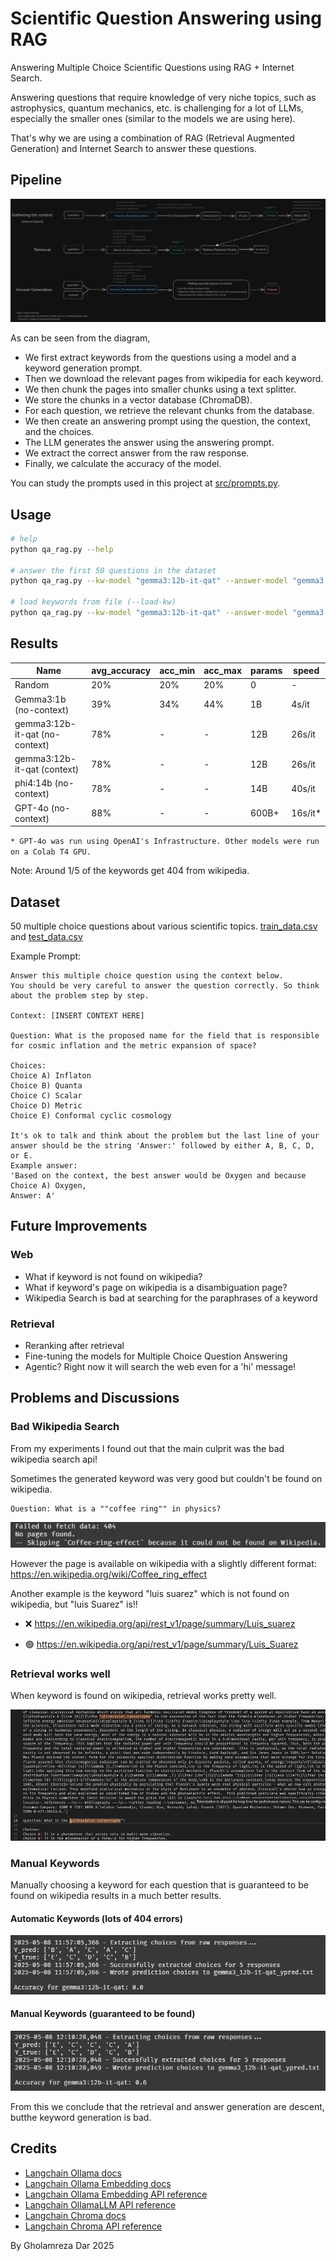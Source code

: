 # Scientific Question Answering using RAG

Answering Multiple Choice Scientific Questions using RAG + Internet Search.

Answering questions that require knowledge of very niche topics, such as astrophysics, quantum mechanics, etc. is challenging for a lot of LLMs, especially the smaller ones (similar to the models we are using here).

That's why we are using a combination of RAG (Retrieval Augmented Generation) and Internet Search to answer these questions.

## Pipeline

![diagram](demos/qa_rag_diagram.png)

As can be seen from the diagram,

- We first extract keywords from the questions using a model and a keyword generation prompt.
- Then we download the relevant pages from wikipedia for each keyword.
- We then chunk the pages into smaller chunks using a text splitter.
- We store the chunks in a vector database (ChromaDB).
- For each question, we retrieve the relevant chunks from the database.
- We then create an answering prompt using the question, the context, and the choices.
- The LLM generates the answer using the answering prompt.
- We extract the correct answer from the raw response.
- Finally, we calculate the accuracy of the model.

You can study the prompts used in this project at [src/prompts.py](src/prompts.py).

## Usage

```bash
# help
python qa_rag.py --help

# answer the first 50 questions in the dataset
python qa_rag.py --kw-model "gemma3:12b-it-qat" --answer-model "gemma3:12b-it-qat" --dataset ./data/train_data.csv --num-samples 50

# load keywords from file (--load-kw)
python qa_rag.py --kw-model "gemma3:12b-it-qat" --answer-model "gemma3:12b-it-qat" --dataset ./data/train_data.csv --num-samples 50 --chunk-size 10000 --load-kw
```

## Results

| Name                           | avg_accuracy | acc_min | acc_max | params | speed   |
| ------------------------------ | ------------ | ------- | ------- | ------ | ------- |
| Random                         | 20%          | 20%     | 20%     | 0      | -       |
| Gemma3:1b (no-context)         | 39%          | 34%     | 44%     | 1B     | 4s/it   |
| gemma3:12b-it-qat (no-context) | 78%          | -       | -       | 12B    | 26s/it  |
| gemma3:12b-it-qat (context)    | 78%          | -       | -       | 12B    | 26s/it  |
| phi4:14b (no-context)          | 78%          | -       | -       | 14B    | 40s/it  |
| GPT-4o (no-context)            | 88%          | -       | -       | 600B+  | 16s/it* |

`* GPT-4o was run using OpenAI's Infrastructure. Other models were run on a Colab T4 GPU.`

Note: Around 1/5 of the keywords get 404 from wikipedia.

## Dataset

50 multiple choice questions about various scientific topics. [train_data.csv](data/train_data.csv) and [test_data.csv](data/test_data.csv)

Example Prompt:

```text
Answer this multiple choice question using the context below.
You should be very careful to answer the question correctly. So think about the problem step by step.

Context: [INSERT CONTEXT HERE]

Question: What is the proposed name for the field that is responsible for cosmic inflation and the metric expansion of space?

Choices:
Choice A) Inflaton
Choice B) Quanta
Choice C) Scalar
Choice D) Metric
Choice E) Conformal cyclic cosmology

It's ok to talk and think about the problem but the last line of your answer should be the string 'Answer:' followed by either A, B, C, D, or E.
Example answer:
'Based on the context, the best answer would be Oxygen and because Choice A) Oxygen,
Answer: A'
```

## Future Improvements

### Web

- What if keyword is not found on wikipedia?
- What if keyword's page on wikipedia is a disambiguation page?
- Wikipedia Search is bad at searching for the paraphrases of a keyword

### Retrieval

- Reranking after retrieval
- Fine-tuning the models for Multiple Choice Question Answering
- Agentic? Right now it will search the web even for a 'hi' message!

## Problems and Discussions  

### Bad Wikipedia Search

From my experiments I found out that the main culprit was the bad wikipedia search api!

Sometimes the generated keyword was very good but couldn't be found on wikipedia.

```text
Question: What is a ""coffee ring"" in physics?
```

![wikipedia not found](demos/coffee_ring_effect_not_found.jpg)

However the page is available on wikipedia with a slightly different format: https://en.wikipedia.org/wiki/Coffee_ring_effect

Another example is the keyword "luis suarez" which is not found on wikipedia, but "luis Suarez" is!!

- ❌ https://en.wikipedia.org/api/rest_v1/page/summary/Luis_suarez

- 🟢 https://en.wikipedia.org/api/rest_v1/page/summary/Luis_Suarez

### Retrieval works well

When keyword is found on wikipedia, retrieval works pretty well.

![retrieval works](demos/retrieval_works.jpg)

### Manual Keywords

Manually choosing a keyword for each question that is guaranteed to be found on wikipedia results in a much better results.

#### Automatic Keywords (lots of 404 errors)

![automatic bad keywords](demos/bad_automatic_keywords_result.png)

#### Manual Keywords (guaranteed to be found)

![manual good keywords](demos/manual_keywords_result.png)

From this we conclude that the retrieval and answer generation are descent, butthe keyword generation is bad.

## Credits

- [Langchain Ollama docs](https://python.langchain.com/docs/integrations/providers/ollama/)
- [Langchain Ollama Embedding docs](https://python.langchain.com/docs/integrations/text_embedding/ollama/)
- [Langchain Ollama Embedding API reference](https://python.langchain.com/api_reference/ollama/embeddings/langchain_ollama.embeddings.OllamaEmbeddings.html#langchain_ollama.embeddings.OllamaEmbeddings)
- [Langchain OllamaLLM API reference](https://python.langchain.com/api_reference/ollama/llms/langchain_ollama.llms.OllamaLLM.html#langchain_ollama.llms.OllamaLLM)
- [Langchain Chroma docs](https://python.langchain.com/docs/integrations/vectorstores/chroma/)
- [Langchain Chroma API reference](https://python.langchain.com/api_reference/chroma/vectorstores/langchain_chroma.vectorstores.Chroma.html)

By Gholamreza Dar 2025
